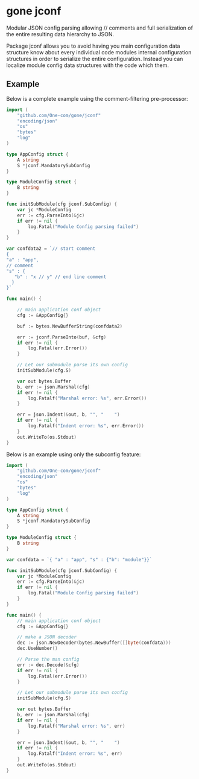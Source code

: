 # gone jconf

Modular JSON config parsing allowing // comments and full serialization of the entire resulting data hierarchy to JSON.

Package jconf allows you to avoid having you main configuration data structure know about every individual code modules internal
configuration structures in order to serialize the entire configuration. Instead you can localize module config data structures
with the code which them.

## Example

Below is a complete example using the comment-filtering pre-processor:

```go
import (
	"github.com/One-com/gone/jconf"
	"encoding/json"
	"os"
	"bytes"
	"log"
)

type AppConfig struct {
	A string
	S *jconf.MandatorySubConfig
}

type ModuleConfig struct {
	B string
}

func initSubModule(cfg jconf.SubConfig) {
	var jc *ModuleConfig
	err := cfg.ParseInto(&jc)
	if err != nil {
		log.Fatal("Module Config parsing failed")
	}
}

var confdata2 = `// start comment
{
"a" : "app",
// comment
"s" : {
   "b" : "x // y" // end line comment
  }
}`

func main() {

	// main application conf object
	cfg := &AppConfig{}

	buf := bytes.NewBufferString(confdata2)

	err := jconf.ParseInto(buf, &cfg)
	if err != nil {
		log.Fatal(err.Error())
	}

	// Let our submodule parse its own config
	initSubModule(cfg.S)

	var out bytes.Buffer
	b, err := json.Marshal(cfg)
	if err != nil {
		log.Fatalf("Marshal error: %s", err.Error())
	}

	err = json.Indent(&out, b, "", "    ")
	if err != nil {
		log.Fatalf("Indent error: %s", err.Error())
	}
	out.WriteTo(os.Stdout)
}

```

Below is an example using only the subconfig feature:

```go
import (
	"github.com/One-com/gone/jconf"
	"encoding/json"
	"os"
	"bytes"
	"log"
)

type AppConfig struct {
	A string
	S *jconf.MandatorySubConfig
}

type ModuleConfig struct {
	B string
}

var confdata = `{ "a" : "app", "s" : {"b": "module"}}`

func initSubModule(cfg jconf.SubConfig) {
	var jc *ModuleConfig
	err := cfg.ParseInto(&jc)
	if err != nil {
		log.Fatal("Module Config parsing failed")
	}
}

func main() {
	// main application conf object
	cfg := &AppConfig{}

	// make a JSON decoder
	dec := json.NewDecoder(bytes.NewBuffer([]byte(confdata)))
	dec.UseNumber()

	// Parse the man config
	err := dec.Decode(&cfg)
	if err != nil {
		log.Fatal(err.Error())
	}

	// Let our submodule parse its own config
	initSubModule(cfg.S)

	var out bytes.Buffer
	b, err := json.Marshal(cfg)
	if err != nil {
		log.Fatalf("Marshal error: %s", err)
	}

    err = json.Indent(&out, b, "", "    ")
	if err != nil {
		log.Fatalf("Indent error: %s", err)
	}
	out.WriteTo(os.Stdout)
}

```
